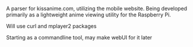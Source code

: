 A parser for kissanime.com, utilizing the mobile website.  Being developed primarily as a lightweight anime viewing utility for the Raspberry Pi.

Will use curl and mplayer2 packages

Starting as a commandline tool, may make webUI for it later
